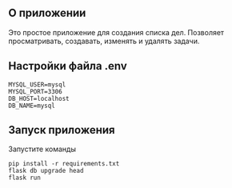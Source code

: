 ## О приложении

Это простое приложение для создания списка дел. Позволяет просматривать, создавать, изменять и удалять задачи.

## Настройки файла .env

```MYSQL_PASSWORD=mysql
MYSQL_USER=mysql
MYSQL_PORT=3306
DB_HOST=localhost
DB_NAME=mysql
```

## Запуск приложения
Запустите команды
```
pip install -r requirements.txt
flask db upgrade head
flask run
```
